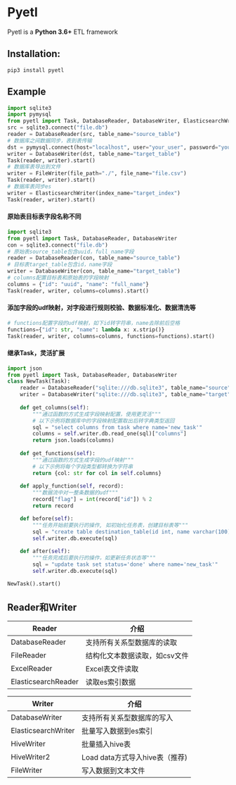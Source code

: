 # Pyetl

Pyetl is a **Python 3.6+** ETL framework

## Installation:
```shell script
pip3 install pyetl
```

## Example

```python
import sqlite3
import pymysql
from pyetl import Task, DatabaseReader, DatabaseWriter, ElasticsearchWriter, FileWriter
src = sqlite3.connect("file.db")
reader = DatabaseReader(src, table_name="source_table")
# 数据库之间数据同步，表到表传输
dst = pymysql.connect(host="localhost", user="your_user", password="your_password", db="test")
writer = DatabaseWriter(dst, table_name="target_table")
Task(reader, writer).start()
# 数据库表导出到文件
writer = FileWriter(file_path="./", file_name="file.csv")
Task(reader, writer).start()
# 数据库表同步es
writer = ElasticsearchWriter(index_name="target_index")
Task(reader, writer).start()
```

#### 原始表目标表字段名称不同

```python
import sqlite3
from pyetl import Task, DatabaseReader, DatabaseWriter
con = sqlite3.connect("file.db")
# 原始表source_table包含uuid，full_name字段
reader = DatabaseReader(con, table_name="source_table")
# 目标表target_table包含id，name字段
writer = DatabaseWriter(con, table_name="target_table")
# columns配置目标表和原始表的字段映射
columns = {"id": "uuid", "name": "full_name"}
Task(reader, writer, columns=columns).start()
```

#### 添加字段的udf映射，对字段进行规则校验、数据标准化、数据清洗等
```python
# functions配置字段的udf映射，如下id转字符串，name去除前后空格
functions={"id": str, "name": lambda x: x.strip()}
Task(reader, writer, columns=columns, functions=functions).start()
```

#### 继承Task，灵活扩展

```python
import json
from pyetl import Task, DatabaseReader, DatabaseWriter
class NewTask(Task):
    reader = DatabaseReader("sqlite:///db.sqlite3", table_name="source")
    writer = DatabaseWriter("sqlite:///db.sqlite3", table_name="target")
    
    def get_columns(self):
        """通过函数的方式生成字段映射配置，使用更灵活"""
        # 以下示例将数据库中的字段映射配置取出后转字典类型返回
        sql = "select columns from task where name='new_task'"
        columns = self.writer.db.read_one(sql)["columns"]
        return json.loads(columns)
      
    def get_functions(self):
        """通过函数的方式生成字段的udf映射"""
        # 以下示例将每个字段类型都转换为字符串
        return {col: str for col in self.columns}
      
    def apply_function(self, record):
        """数据流中对一整条数据的udf"""
        record["flag"] = int(record["id"]) % 2
        return record

    def before(self):
        """任务开始前要执行的操作, 如初始化任务表，创建目标表等"""
        sql = "create table destination_table(id int, name varchar(100))"
        self.writer.db.execute(sql)
    
    def after(self):
        """任务完成后要执行的操作，如更新任务状态等"""
        sql = "update task set status='done' where name='new_task'"
        self.writer.db.execute(sql)

NewTask().start()
```

## Reader和Writer

| Reader              | 介绍                       |
| ------------------- | -------------------------- |
| DatabaseReader      | 支持所有关系型数据库的读取    |
| FileReader          | 结构化文本数据读取，如csv文件 |
| ExcelReader         | Excel表文件读取             |
| ElasticsearchReader | 读取es索引数据    |

| Writer              | 介绍                       |
| ------------------- | -------------------------- |
| DatabaseWriter      | 支持所有关系型数据库的写入    |
| ElasticsearchWriter | 批量写入数据到es索引         |
| HiveWriter          | 批量插入hive表              |
| HiveWriter2         | Load data方式导入hive表（推荐) |
| FileWriter          | 写入数据到文本文件           |

 

